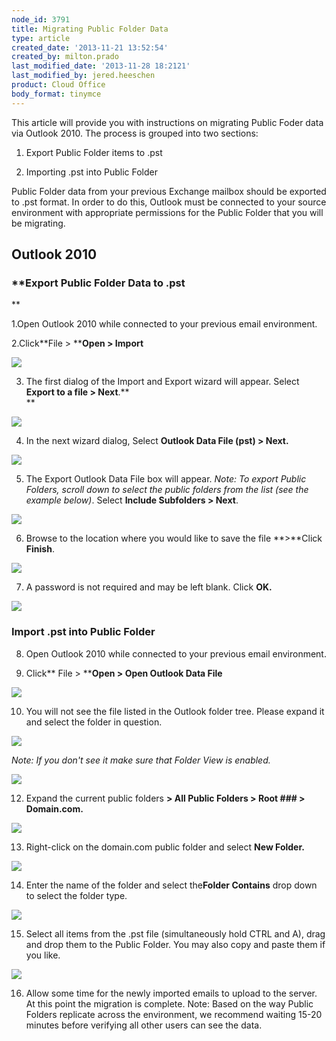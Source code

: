 ```yaml
---
node_id: 3791
title: Migrating Public Folder Data
type: article
created_date: '2013-11-21 13:52:54'
created_by: milton.prado
last_modified_date: '2013-11-28 18:2121'
last_modified_by: jered.heeschen
product: Cloud Office
body_format: tinymce
---
```


This article will provide you with instructions on migrating Public
Foder data via Outlook 2010.  The process is grouped into two sections:
 

1) Export Public Folder items to .pst    

2) Importing .pst into Public Folder

Public Folder data from your previous Exchange mailbox should be
exported to .pst format.  In order to do this, Outlook must be connected
to your source environment with appropriate permissions for the Public
Folder that you will be migrating. 

**Outlook 2010**
----------------

### **Export Public Folder Data to .pst<br>
**

1.Open Outlook 2010 while connected to your previous email environment.

2.Click**File \> ****Open \> Import**

![](/knowledge_center/sites/default/files/field/image/Outlook_2010_-_export_pic1.png)

 

3. The first dialog of the Import and Export wizard will appear.
 Select **Export to a file \> Next**.**<br>
**

![](/knowledge_center/sites/default/files/field/image/Outlook_2010_-_export_pic2.png)

 

4. In the next wizard dialog, Select **Outlook Data File (pst) \>
Next.**

**![](/knowledge_center/sites/default/files/field/image/Outlook_2010_-_export_pic3.png)**

 

5. The Export Outlook Data File box will appear.  *Note: To export
Public Folders, scroll down to select the public folders from the list
(see the example below)*.  Select **Include Subfolders \> Next**. 

![](/knowledge_center/sites/default/files/field/image/Outlook_2010_-_export_pic4png.jpg)

 

6. Browse to the location where you would like to save the file
**\>**Click **Finish**.

![](/knowledge_center/sites/default/files/field/image/Outlook_2010_-_export_pic5png.png)

 

7. A password is not required and may be left blank.  Click **OK.**

**![](/knowledge_center/sites/default/files/field/image/Outlook_2010_-_export_pic6png.png)**

 

 

### Import .pst into Public Folder 

8. Open Outlook 2010 while connected to your previous email environment.

9. Click** File \> ****Open \> Open Outlook Data File**

 ![](/knowledge_center/sites/default/files/field/image/Outlook_2010_-_import_pic7png.png)

 

10. You will not see the file listed in the Outlook folder tree.
 Please expand it and select the folder in question.

![](/knowledge_center/sites/default/files/field/image/Outlook_2010_-_import_pic8png.jpg)

 

*Note: If you don't see it make sure that Folder View is enabled.*

![](/knowledge_center/sites/default/files/field/image/Outlook_2010_-_import_pic9.png)

 

12. Expand the current public folders **\> All Public Folders \> Root
\#\#\# \> Domain.com.**

 ![](/knowledge_center/sites/default/files/field/image/Outlook_2010_-_import_pic10_0.jpg)

 

13. Right-click on the domain.com public folder and select **New
Folder.**

 ![](/knowledge_center/sites/default/files/field/image/Outlook_2010_-_import_pic11.jpg)

 

14. Enter the name of the folder and select the**Folder Contains** drop
down to select the folder type.

![](/knowledge_center/sites/default/files/field/image/Outlook_2010_-_import_pic13.jpg)

 

15. Select all items from the .pst file (simultaneously hold CTRL and
A), drag and drop them to the Public Folder. You may also copy and paste
them if you like.

![](/knowledge_center/sites/default/files/field/image/Outlook_2010_-_import_pic12.jpg)

 

16. Allow some time for the newly imported emails to upload to the
server.  At this point the migration is complete.  Note: Based on the
way Public Folders replicate across the environment, we recommend
waiting 15-20 minutes before verifying all other users can see the data.
 

